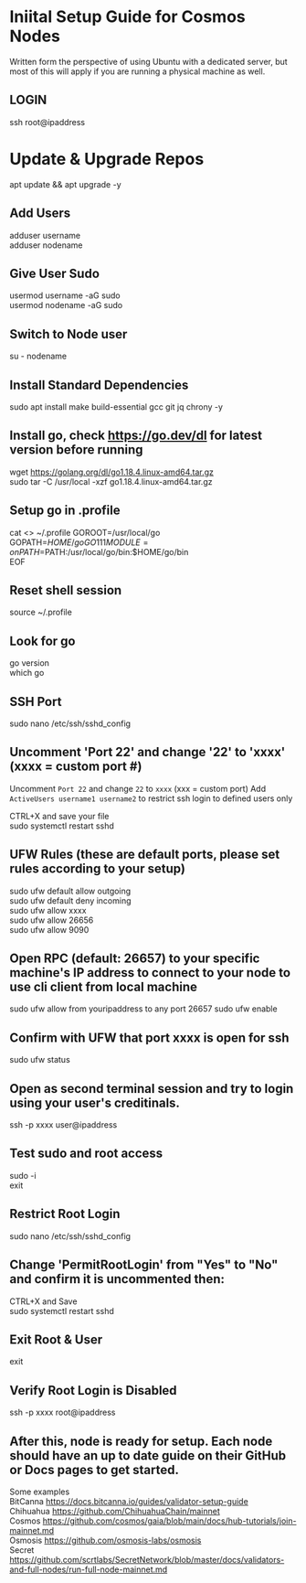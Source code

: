 # Iniital Setup Guide for Cosmos Nodes
Written form the perspective of using Ubuntu with a dedicated server, but most of this will apply if you are running a physical machine as well.

## LOGIN
ssh root@ipaddress

# Update & Upgrade Repos
apt update && apt upgrade -y

## Add Users
adduser username  
adduser nodename  

## Give User Sudo
usermod username -aG sudo  
usermod nodename -aG sudo

## Switch to Node user
su - nodename

## Install Standard Dependencies
sudo apt install make build-essential gcc git jq chrony -y

## Install go, check https://go.dev/dl for latest version before running
wget https://golang.org/dl/go1.18.4.linux-amd64.tar.gz  
sudo tar -C /usr/local -xzf go1.18.4.linux-amd64.tar.gz

## Setup go in .profile
cat <<EOF >> ~/.profile
GOROOT=/usr/local/go  
GOPATH=$HOME/go  
GO111MODULE=on  
PATH=$PATH:/usr/local/go/bin:$HOME/go/bin  
EOF

## Reset shell session
source ~/.profile

## Look for go
go version  
which go

## SSH Port
sudo nano /etc/ssh/sshd_config

## Uncomment 'Port 22' and change '22' to 'xxxx' (xxxx = custom port #)

Uncomment `Port 22` and change `22` to `xxxx` (xxx = custom port)
Add `ActiveUsers username1 username2` to restrict ssh login to defined users only

CTRL+X and save your file  
sudo systemctl restart sshd

## UFW Rules (these are default ports, please set rules according to your setup)
sudo ufw default allow outgoing  
sudo ufw default deny incoming  
sudo ufw allow xxxx  
sudo ufw allow 26656  
sudo ufw allow 9090

## Open RPC (default: 26657) to your specific machine's IP address to connect to your node to use cli client from local machine
sudo ufw allow from youripaddress to any port 26657
sudo ufw enable

## Confirm with UFW that port xxxx is open for ssh
sudo ufw status

## Open as second terminal session and try to login using your user's creditinals.
ssh -p xxxx user@ipaddress

## Test sudo and root access
sudo -i  
exit

## Restrict Root Login
sudo nano /etc/ssh/sshd_config  
 
## Change 'PermitRootLogin' from "Yes" to "No" and confirm it is uncommented then: 
CTRL+X and Save  
sudo systemctl restart sshd

## Exit Root & User
exit

## Verify Root Login is Disabled
ssh -p xxxx root@ipaddress

## After this, node is ready for setup. Each node should have an up to date guide on their GitHub or Docs pages to get started.

Some examples  
BitCanna https://docs.bitcanna.io/guides/validator-setup-guide  
Chihuahua https://github.com/ChihuahuaChain/mainnet  
Cosmos https://github.com/cosmos/gaia/blob/main/docs/hub-tutorials/join-mainnet.md  
Osmosis https://github.com/osmosis-labs/osmosis  
Secret https://github.com/scrtlabs/SecretNetwork/blob/master/docs/validators-and-full-nodes/run-full-node-mainnet.md
